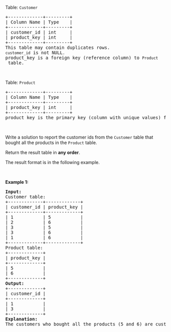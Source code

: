<p>Table: <code>Customer</code></p>

<pre>
+-------------+---------+
| Column Name | Type    |
+-------------+---------+
| customer_id | int     |
| product_key | int     |
+-------------+---------+
This table may contain duplicates rows. 
<code>customer_id</code> is not NULL<code>.</code>
product_key is a foreign key (reference column) to <code>Product</code> table.
</pre>

<p>&nbsp;</p>

<p>Table: <code>Product</code></p>

<pre>
+-------------+---------+
| Column Name | Type    |
+-------------+---------+
| product_key | int     |
+-------------+---------+
product_key is the primary key (column with unique values) for this table.
</pre>

<p>&nbsp;</p>

<p>Write a solution to report the customer ids from the <code>Customer</code> table that bought all the products in the <code>Product</code> table.</p>

<p>Return the result table in <strong>any order</strong>.</p>

<p>The&nbsp;result format is in the following example.</p>

<p>&nbsp;</p>
<p><strong class="example">Example 1:</strong></p>

<pre>
<strong>Input:</strong> 
Customer table:
+-------------+-------------+
| customer_id | product_key |
+-------------+-------------+
| 1           | 5           |
| 2           | 6           |
| 3           | 5           |
| 3           | 6           |
| 1           | 6           |
+-------------+-------------+
Product table:
+-------------+
| product_key |
+-------------+
| 5           |
| 6           |
+-------------+
<strong>Output:</strong> 
+-------------+
| customer_id |
+-------------+
| 1           |
| 3           |
+-------------+
<strong>Explanation:</strong> 
The customers who bought all the products (5 and 6) are customers with IDs 1 and 3.
</pre>
